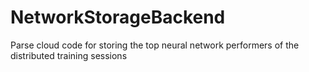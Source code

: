 # NetworkStorageBackend
Parse cloud code for storing the top neural network performers of the distributed training sessions
